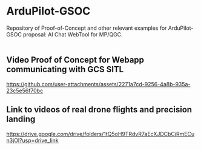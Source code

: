 # ArduPilot-GSOC
Repository of Proof-of-Concept and other relevant examples for ArduPilot-GSOC proposal: AI Chat WebTool for MP/QGC.
<br><br>

## Video Proof of Concept for Webapp communicating with GCS SITL


https://github.com/user-attachments/assets/2271a7cd-9256-4a8b-935a-23c5e56f70bc



## Link to videos of real drone flights and precision landing
https://drive.google.com/drive/folders/1tQ5oH9TRdvR7aEcXJDCbCjRmECun3jOl?usp=drive_link
